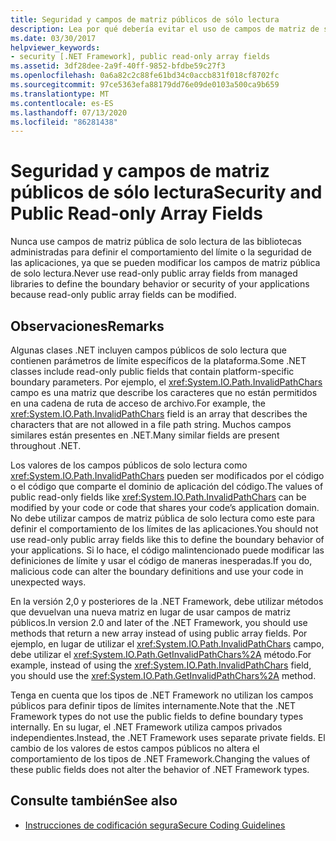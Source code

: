 ```yaml
---
title: Seguridad y campos de matriz públicos de sólo lectura
description: Lea por qué debería evitar el uso de campos de matriz de solo lectura públicos para definir el comportamiento del límite o la seguridad de las aplicaciones.
ms.date: 03/30/2017
helpviewer_keywords:
- security [.NET Framework], public read-only array fields
ms.assetid: 3df28dee-2a9f-40ff-9852-bfdbe59c27f3
ms.openlocfilehash: 0a6a82c2c88fe61bd34c0accb831f018cf8702fc
ms.sourcegitcommit: 97ce5363efa88179dd76e09de0103a500ca9b659
ms.translationtype: MT
ms.contentlocale: es-ES
ms.lasthandoff: 07/13/2020
ms.locfileid: "86281438"
---
```

# <a name="security-and-public-read-only-array-fields"></a><span data-ttu-id="7b7dd-103">Seguridad y campos de matriz públicos de sólo lectura</span><span class="sxs-lookup"><span data-stu-id="7b7dd-103">Security and Public Read-only Array Fields</span></span>
<span data-ttu-id="7b7dd-104">Nunca use campos de matriz pública de solo lectura de las bibliotecas administradas para definir el comportamiento del límite o la seguridad de las aplicaciones, ya que se pueden modificar los campos de matriz pública de solo lectura.</span><span class="sxs-lookup"><span data-stu-id="7b7dd-104">Never use read-only public array fields from managed libraries to define the boundary behavior or security of your applications because read-only public array fields can be modified.</span></span>  
  
## <a name="remarks"></a><span data-ttu-id="7b7dd-105">Observaciones</span><span class="sxs-lookup"><span data-stu-id="7b7dd-105">Remarks</span></span>  

<span data-ttu-id="7b7dd-106">Algunas clases .NET incluyen campos públicos de solo lectura que contienen parámetros de límite específicos de la plataforma.</span><span class="sxs-lookup"><span data-stu-id="7b7dd-106">Some .NET classes include read-only public fields that contain platform-specific boundary parameters.</span></span> <span data-ttu-id="7b7dd-107">Por ejemplo, el <xref:System.IO.Path.InvalidPathChars> campo es una matriz que describe los caracteres que no están permitidos en una cadena de ruta de acceso de archivo.</span><span class="sxs-lookup"><span data-stu-id="7b7dd-107">For example, the <xref:System.IO.Path.InvalidPathChars> field is an array that describes the characters that are not allowed in a file path string.</span></span> <span data-ttu-id="7b7dd-108">Muchos campos similares están presentes en .NET.</span><span class="sxs-lookup"><span data-stu-id="7b7dd-108">Many similar fields are present throughout .NET.</span></span>  
  
 <span data-ttu-id="7b7dd-109">Los valores de los campos públicos de solo lectura como <xref:System.IO.Path.InvalidPathChars> pueden ser modificados por el código o el código que comparte el dominio de aplicación del código.</span><span class="sxs-lookup"><span data-stu-id="7b7dd-109">The values of public read-only fields like <xref:System.IO.Path.InvalidPathChars> can be modified by your code or code that shares your code’s application domain.</span></span>  <span data-ttu-id="7b7dd-110">No debe utilizar campos de matriz pública de solo lectura como este para definir el comportamiento de los límites de las aplicaciones.</span><span class="sxs-lookup"><span data-stu-id="7b7dd-110">You should not use read-only public array fields like this to define the boundary behavior of your applications.</span></span>  <span data-ttu-id="7b7dd-111">Si lo hace, el código malintencionado puede modificar las definiciones de límite y usar el código de maneras inesperadas.</span><span class="sxs-lookup"><span data-stu-id="7b7dd-111">If you do, malicious code can alter the boundary definitions and use your code in unexpected ways.</span></span>  
  
 <span data-ttu-id="7b7dd-112">En la versión 2,0 y posteriores de la .NET Framework, debe utilizar métodos que devuelvan una nueva matriz en lugar de usar campos de matriz públicos.</span><span class="sxs-lookup"><span data-stu-id="7b7dd-112">In version 2.0 and later of the .NET Framework, you should use methods that return a new array instead of using public array fields.</span></span>  <span data-ttu-id="7b7dd-113">Por ejemplo, en lugar de utilizar el <xref:System.IO.Path.InvalidPathChars> campo, debe utilizar el <xref:System.IO.Path.GetInvalidPathChars%2A> método.</span><span class="sxs-lookup"><span data-stu-id="7b7dd-113">For example, instead of using the <xref:System.IO.Path.InvalidPathChars> field, you should use the <xref:System.IO.Path.GetInvalidPathChars%2A> method.</span></span>  
  
 <span data-ttu-id="7b7dd-114">Tenga en cuenta que los tipos de .NET Framework no utilizan los campos públicos para definir tipos de límites internamente.</span><span class="sxs-lookup"><span data-stu-id="7b7dd-114">Note that the .NET Framework types do not use the public fields to define boundary types internally.</span></span>  <span data-ttu-id="7b7dd-115">En su lugar, el .NET Framework utiliza campos privados independientes.</span><span class="sxs-lookup"><span data-stu-id="7b7dd-115">Instead, the .NET Framework uses separate private fields.</span></span>  <span data-ttu-id="7b7dd-116">El cambio de los valores de estos campos públicos no altera el comportamiento de los tipos de .NET Framework.</span><span class="sxs-lookup"><span data-stu-id="7b7dd-116">Changing the values of these public fields does not alter the behavior of .NET Framework types.</span></span>  
  
## <a name="see-also"></a><span data-ttu-id="7b7dd-117">Consulte también</span><span class="sxs-lookup"><span data-stu-id="7b7dd-117">See also</span></span>

- [<span data-ttu-id="7b7dd-118">Instrucciones de codificación segura</span><span class="sxs-lookup"><span data-stu-id="7b7dd-118">Secure Coding Guidelines</span></span>](../../standard/security/secure-coding-guidelines.md)
